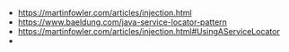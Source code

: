 - https://martinfowler.com/articles/injection.html
- https://www.baeldung.com/java-service-locator-pattern
- https://martinfowler.com/articles/injection.html#UsingAServiceLocator
-
